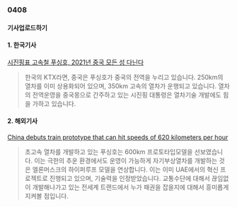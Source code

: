 ### 0408
#### 기사업로드하기
#### 1. 한국기사
[ 시진핑표 고속철 푸싱호, 2021년 중국 모든 성 다닌다](https://news.joins.com/article/23953074)
> 한국의 KTX라면, 중국은 푸싱호가 중국의 전역을 누리고 있습니다. 250km의 열차를 이미 상용화되어 있으며, 350km 고속의 열차가 운행되고 있습니다. 열차의 전역운영을 중국몽으로 간주하고 있는 시진핑 대통령은 열차기술 개발에도 힘을 가하고 있습니다. 
#### 2. 해외기사
[China debuts train prototype that can hit speeds of 620 kilometers per hour](https://edition.cnn.com/travel/article/china-high-speed-maglev-train-intl-hnk/index.html)
> 초고속 열차를 개발하고 있는 푸싱호는 600km 프로토타입모델을 선보였습니다. 이는 극한의 추운 환경에서도 운영이 가능하게 자기부상열차를 개발하는 것은 엘론머스크의 하이퍼루프 모델을 연상합니다. 이는 이미 UAE에서의 혁신 프로젝트로 진행되고 있으며, 기술력을 인정받았습니다. 교통수단에 대해서 끊임없이 개발해나가고 있는 전세계 트랜드에서 누가 패권을 잡을지에 대해서 흥미롭게 지켜볼 점입니다.
